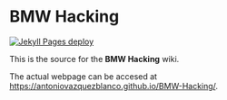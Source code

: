 # BMW Hacking

[![Jekyll Pages deploy](https://github.com/antoniovazquezblanco/BMW-Hacking/actions/workflows/jekyll.yml/badge.svg)](https://github.com/antoniovazquezblanco/BMW-Hacking/actions/workflows/jekyll.yml)

This is the source for the **BMW Hacking** wiki.

The actual webpage can be accesed at <https://antoniovazquezblanco.github.io/BMW-Hacking/>.
